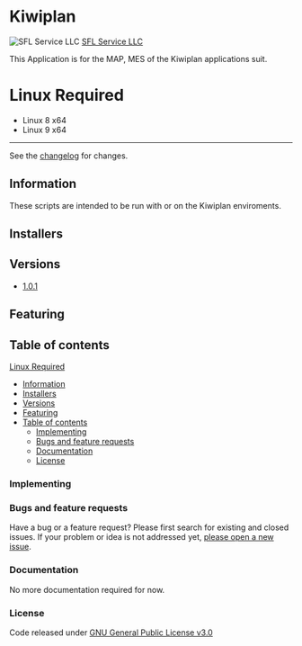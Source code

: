 # Kiwiplan

![SFL Service LLC](Kiwiplan/Favicon.ico)
[SFL Service LLC](https://www.sflservicellc.com)

This Application is for the MAP, MES of the Kiwiplan applications suit.

# Linux Required

- Linux 8 x64
- Linux 9 x64

---------------------------------------

See the [changelog](CHANGELOG.md) for changes.

## Information

These scripts are intended to be run with or on the Kiwiplan enviroments. 

## Installers

## Versions

- [1.0.1](VERSION)

## Featuring

## Table of contents

 [Linux Required](#Linux-Required)
  - [Information](#information)
  - [Installers](#installers)
  - [Versions](#versions)
  - [Featuring](#featuring)
  - [Table of contents](#table-of-contents)
    - [Implementing](#implementing)
    - [Bugs and feature requests](#bugs-and-feature-requests)
    - [Documentation](#documentation)
    - [License](#license)

### Implementing

### Bugs and feature requests

Have a bug or a feature request? Please first search for existing and closed issues. If your problem or idea is not addressed yet, [please open a new issue](https://github.com/SFLServicesLLC/KSTool/issues/new).

### Documentation

No more documentation required for now.

### License

Code released under [GNU General Public License v3.0](LICENSE)
